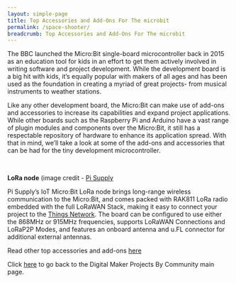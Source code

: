 ```yaml
---
layout: simple-page
title: Top Accessories and Add-Ons For The microbit
permalink: /space-shooter/
breadcrumb: Top Accessories and Add-Ons For The microbit
---
```


The BBC launched the Micro:Bit single-board microcontroller back in 2015 as an education tool for kids in an effort to get them actively involved in writing software and project development. While the development board is a big hit with kids, it’s equally popular with makers of all ages and has been used as the foundation in creating a myriad of great projects- from musical instruments to weather stations.

Like any other development board, the Micro:Bit can make use of add-ons and accessories to increase its capabilities and expand project applications. While other boards such as the Raspberry Pi and Arduino have a vast range of plugin modules and components over the Micro:Bit, it still has a respectable repository of hardware to enhance its application spread. With that in mind, we’ll take a look at some of the add-ons and accessories that can be had for the tiny development microcontroller.

<br>

**LoRa node**
(image credit - <a href="https://uk.pi-supply.com/products/iot-micro-bit-lora-node" target="_blank">Pi Supply</a><br>

Pi Supply’s IoT Micro:Bit LoRa node brings long-range wireless communication to the Micro:Bit, and comes packed with RAK811 LoRa radio embedded with the full LoRaWAN Stack, making it easy to connect your project to the <a href="https://iot-fpms.fandom.com/wiki/The_Things_Network" target="_blank">Things Network</a>. The board can be configured to use either the 868MHz or 915MHz frequencies, supports LoRaWAN Connections and LoRaP2P Modes, and features an onboard antenna and u.FL connector for additional external antennas.

Read other top accessories and add-ons <a href="https://www.eetimes.com/document.asp?doc_id=1334468#" target="_blank">here</a>
<br>

Click [here](/in-schools/digital-maker/projects/) to go back to the Digital Maker Projects By Community main page.
